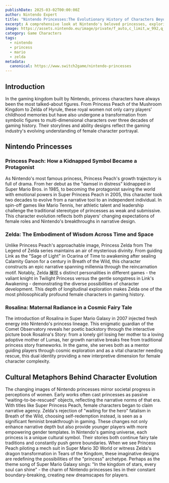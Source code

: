 ```yaml
---
publishDate: 2025-03-02T00:00:00Z
author: Nintendo Expert
title: "Nintendo Princesses:The Evolutionary History of Characters Beyond Fairy Tales"
excerpt: A comprehensive look at Nintendo's beloved princesses, exploring how these iconic characters have evolved through generations of games and continue to inspire players worldwide.
image: https://assets.nintendo.eu/image/private/f_auto,c_limit,w_992,q_auto:low/qxz6qxh9r2zy6sptugld
category: Game Characters
tags:
  - nintendo
  - princess
  - mario
  - zelda
metadata:
  canonical: https://www.switch2game/nintendo-princesses
---
```


## Introduction

In the gaming kingdom built by Nintendo, princess characters have always been the most talked-about figures. From Princess Peach of the Mushroom Kingdom to Zelda of Hyrule, these royal women not only carry players' childhood memories but have also undergone a transformation from symbolic figures to multi-dimensional characters over three decades of gaming history. Their storylines and ability designs reflect the gaming industry's evolving understanding of female character portrayal.

## Nintendo Princesses

### Princess Peach: How a Kidnapped Symbol Became a Protagonist
As Nintendo's most famous princess, Princess Peach's growth trajectory is full of drama. From her debut as the "damsel in distress" kidnapped in Super Mario Bros. in 1985, to becoming the protagonist saving the world with emotional powers in Super Princess Peach in 2005, this character took two decades to evolve from a narrative tool to an independent individual. In spin-off games like Mario Tennis, her athletic talent and leadership challenge the traditional stereotype of princesses as weak and submissive. This character evolution reflects both players' changing expectations of female roles and Nintendo's breakthroughs in narrative design.

### Zelda: The Embodiment of Wisdom Across Time and Space
Unlike Princess Peach's approachable image, Princess Zelda from The Legend of Zelda series maintains an air of mysterious divinity. From guiding Link as the "Sage of Light" in Ocarina of Time to awakening after sealing Calamity Ganon for a century in Breath of the Wild, this character constructs an epic narrative spanning millennia through the reincarnation motif. Notably, Zelda 展现 s distinct personalities in different games - the valiant knight in Twilight Princess versus the gentle songstress in Link's Awakening - demonstrating the diverse possibilities of character development. This depth of longitudinal exploration makes Zelda one of the most philosophically profound female characters in gaming history.
### Rosalina: Maternal Radiance in a Cosmic Fairy Tale
The introduction of Rosalina in Super Mario Galaxy in 2007 injected fresh energy into Nintendo's princess lineage. This enigmatic guardian of the Comet Observatory reveals her poetic backstory through the interactive picture book Rosalina's Story: from a lonely girl losing her mother to a loving adoptive mother of Lumas, her growth narrative breaks free from traditional princess story frameworks. In the game, she serves both as a mentor guiding players through cosmic exploration and as a vital character needing rescue, this dual identity providing a new interpretive dimension for female character complexity.
## Cultural Metaphors Behind Character Evolution
The changing images of Nintendo princesses mirror societal progress in perceptions of women. Early works often cast princesses as passive "waiting-to-be-rescued" objects, reflecting the narrative norms of that era. With titles like Super Princess Peach, female characters began to claim narrative agency. Zelda's rejection of "waiting for the hero" fatalism in Breath of the Wild, choosing self-redemption instead, is seen as a significant feminist breakthrough in gaming. These changes not only enhance narrative depth but also provide younger players with more empowering gender templates.
In Nintendo's gaming universe, each princess is a unique cultural symbol. Their stories both continue fairy tale traditions and constantly push genre boundaries. When we see Princess Peach piloting a mech suit in Super Mario 3D World or witness Zelda's dragon transformation in Tears of the Kingdom, these imaginative designs are redefining the possibilities of the "princess" archetype. Perhaps as the theme song of Super Mario Galaxy sings: "In the kingdom of stars, every soul can shine" - the charm of Nintendo princesses lies in their constant boundary-breaking, creating new dreamscapes for players.